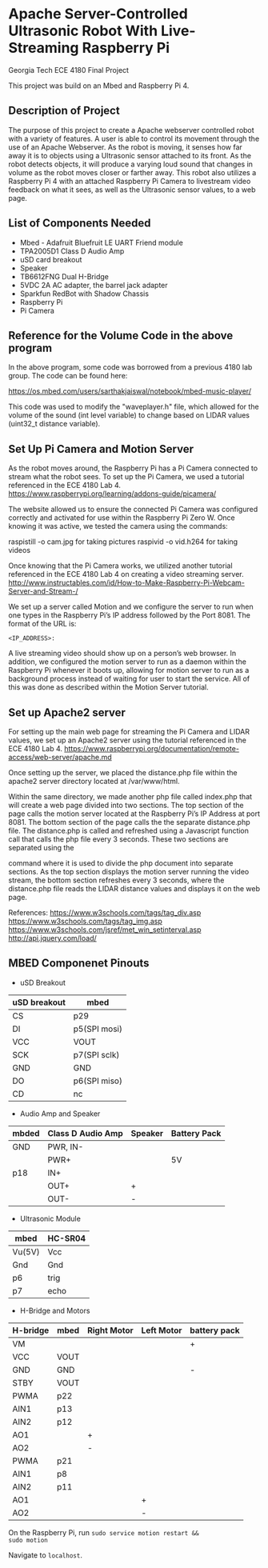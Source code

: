 # Apache Server-Controlled Ultrasonic Robot With Live-Streaming Raspberry Pi

Georgia Tech ECE 4180 Final Project

This project was build on an Mbed and Raspberry Pi 4. 

## Description of Project

The purpose of this project to create a Apache webserver controlled robot with a variety of features. A user is able to control its movement through the use of an Apache Webserver. As the robot is moving, it senses how far away it is to objects using a Ultrasonic sensor attached to its front. As the robot detects objects, it will produce a varying loud sound that changes in volume as the robot moves closer or farther away. This robot also utilizes a Raspberry Pi 4 with an attached Raspberry Pi Camera to livestream video feedback on what it sees, as well as the Ultrasonic sensor values, to a web page.

## List of Components Needed

* Mbed - Adafruit Bluefruit LE UART Friend module
* TPA2005D1 Class D Audio Amp
* uSD card breakout
* Speaker
* TB6612FNG Dual H-Bridge
* 5VDC 2A AC adapter, the barrel jack adapter
* Sparkfun RedBot with Shadow Chassis
* Raspberry Pi
* Pi Camera

## Reference for the Volume Code in the above program

In the above program, some code was borrowed from a previous 4180 lab group. The code can be found here:

https://os.mbed.com/users/sarthakjaiswal/notebook/mbed-music-player/

This code was used to modify the "waveplayer.h" file, which allowed for the volume of the sound (int level variable) to change based on LIDAR values (uint32_t distance variable).

## Set Up Pi Camera and Motion Server

As the robot moves around, the Raspberry Pi has a Pi Camera connected to stream what the robot sees. To set up the Pi Camera, we used a tutorial referenced in the ECE 4180 Lab 4. https://www.raspberrypi.org/learning/addons-guide/picamera/

The website allowed us to ensure the connected Pi Camera was configured correctly and activated for use within the Raspberry Pi Zero W. Once knowing it was active, we tested the camera using the commands:

raspistill -o cam.jpg for taking pictures
raspivid -o vid.h264 for taking videos

Once knowing that the Pi Camera works, we utilized another tutorial referenced in the ECE 4180 Lab 4 on creating a video streaming server. http://www.instructables.com/id/How-to-Make-Raspberry-Pi-Webcam-Server-and-Stream-/

We set up a server called Motion and we configure the server to run when one types in the Raspberry Pi’s IP address followed by the Port 8081. The format of the URL is:

<code><IP_ADDRESS>:<PORTNUMBER></code>

A live streaming video should show up on a person’s web browser. In addition, we configured the motion server to run as a daemon within the Raspberry Pi whenever it boots up, allowing for motion server to run as a background process instead of waiting for user to start the service. All of this was done as described within the Motion Server tutorial.

## Set up Apache2 server

For setting up the main web page for streaming the Pi Camera and LIDAR values, we set up an Apache2 server using the tutorial referenced in the ECE 4180 Lab 4. https://www.raspberrypi.org/documentation/remote-access/web-server/apache.md

Once setting up the server, we placed the distance.php file within the apache2 server directory located at /var/www/html.

 Within the same directory, we made another php file called index.php that will create a web page divided into two sections. The top section of the page calls the motion server located at the Raspberry Pi’s IP Address at port 8081. The bottom section of the page calls the the separate distance.php file. The distance.php is called and refreshed using a Javascript function call that calls the php file every 3 seconds. These two sections are separated using the <div> command where it is used to divide the php document into separate sections. As the top section displays the motion server running the video stream, the bottom section refreshes every 3 seconds, where the distance.php file reads the LIDAR distance values and displays it on the web page.
 
 References: 
https://www.w3schools.com/tags/tag_div.asp
https://www.w3schools.com/tags/tag_img.asp
https://www.w3schools.com/jsref/met_win_setinterval.asp
http://api.jquery.com/load/

## MBED Componenet Pinouts
 
* uSD Breakout
 
 |  uSD breakout |      mbed    |
 |---------------|--------------|
 |      CS       |      p29     |
 |      DI       | p5(SPI mosi) |
 |     VCC       |     VOUT     |
 |     SCK       | p7(SPI sclk) |
 |     GND       |     GND      |
 |      DO       | p6(SPI miso) |
 |      CD       |     nc       |
 
 * Audio Amp and Speaker
 
 |  mbded  |  Class D Audio Amp  | Speaker | Battery Pack |
 |---------|---------------------|---------|--------------|
 |   GND   |     PWR, IN-        |         |              |
 |         |       PWR+          |         |      5V      |
 |   p18   |        IN+          |         |              |
 |         |       OUT+          |    +    |              |
 |         |       OUT-          |    -    |              |
 
 * Ultrasonic Module
 
 |  mbed    |   HC-SR04   |
 |----------|-------------|
 |  Vu(5V)  |     Vcc     |
 |   Gnd    |     Gnd     |
 |    p6    |     trig    |
 |    p7    |     echo    |
 
 * H-Bridge and Motors
 
 |  H-bridge  |  mbed  |  Right Motor  |  Left Motor  |  battery pack  |
 |------------|--------|---------------|--------------|----------------|
 |     VM     |        |               |              |        +       |
 |    VCC     |  VOUT  |               |              |                |
 |    GND     |   GND  |               |              |        -       |
 |    STBY    |  VOUT  |               |              |                |
 |    PWMA    |   p22  |               |              |                |
 |    AIN1    |   p13  |               |              |                |
 |    AIN2    |   p12  |               |              |                |
 |    AO1     |        |       +       |              |                |
 |    AO2     |        |       -       |              |                |
 |    PWMA    |   p21  |               |              |                |
 |    AIN1    |   p8   |               |              |                |
 |    AIN2    |   p11  |               |              |                |
 |    AO1     |        |               |       +      |                |
 |    AO2     |        |               |       -      |                |
 
On the Raspberry Pi, run 
 <code>sudo service motion restart && sudo motion</code>

Navigate to `localhost`.
